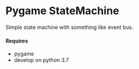 Pygame StateMachine
===================

Simple state machine with something like event bus.

#### Requires ####
* pygame
* develop on python 3.7
